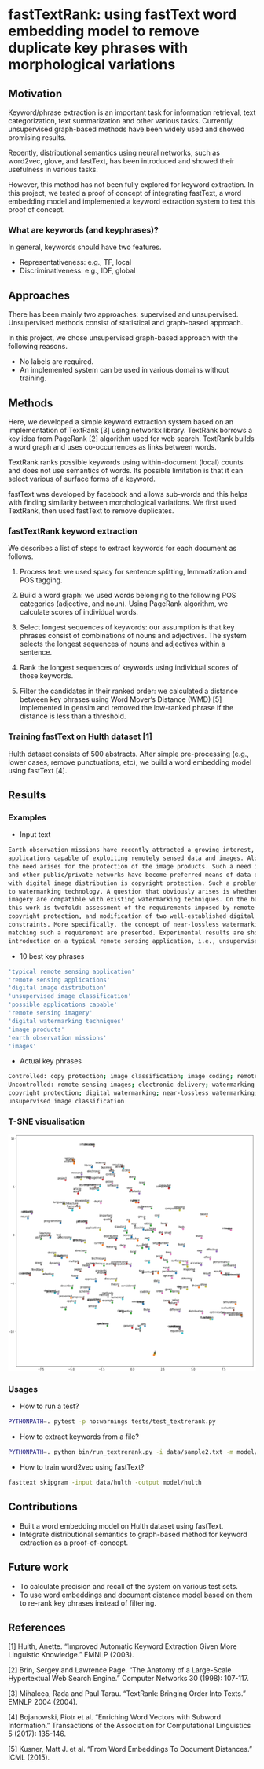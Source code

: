 # fastTextRank: using fastText word embedding model to remove duplicate key phrases with morphological variations

## Motivation
Keyword/phrase extraction is an important task for information retrieval, text categorization, text summarization and other
various tasks. Currently, unsupervised graph-based methods have been widely used and showed promising results.

Recently, distributional semantics using neural networks, such as word2vec, glove, and fastText, has been introduced
and showed their usefulness in various tasks.
 
However, this method has not been fully explored for keyword extraction. In this project, we tested a proof of concept
of integrating fastText, a word embedding model and implemented a keyword extraction system to test this proof of
concept.

### What are keywords (and keyphrases)?
In general, keywords should have two features.

* Representativeness: e.g., TF, local
* Discriminativeness: e.g., IDF, global
   
## Approaches
There has been mainly two approaches: supervised and unsupervised. Unsupervised methods consist of statistical and
graph-based approach.

In this project, we chose unsupervised graph-based approach with the following reasons.

* No labels are required.
* An implemented system can be used in various domains without training.

## Methods
Here, we developed a simple keyword extraction system based on an implementation of TextRank [3] using networkx library.
TextRank borrows a key idea from PageRank [2] algorithm used for web search. TextRank builds a word graph and uses
co-occurrences as links between words.

TextRank ranks possible keywords using within-document (local) counts and does not use semantics of words.
Its possible limitation is that it can select various of surface forms of a keyword.

fastText was developed by facebook and allows sub-words and this helps with finding similarity between morphological
variations. We first used TextRank, then used fastText to remove duplicates.

### fastTextRank keyword extraction
We describes a list of steps to extract keywords for each document as follows.

1. Process text: we used spacy for sentence splitting, lemmatization and POS tagging.

2. Build a word graph: we used words belonging to the following POS categories (adjective, and noun). Using PageRank
algorithm, we calculate scores of individual words.

3. Select longest sequences of keywords: our assumption is that key phrases consist of combinations of nouns and
adjectives. The system selects the longest sequences of nouns and adjectives within a sentence.

4. Rank the longest sequences of keywords using individual scores of those keywords.

5. Filter the candidates in their ranked order: we calculated a distance between key phrases using
Word Mover’s Distance (WMD) [5] implemented in gensim and removed the low-ranked phrase if the distance is less than
a threshold.

### Training fastText on Hulth dataset [1]
Hulth dataset consists of 500 abstracts. After simple pre-processing (e.g., lower cases, remove punctuations, etc),
we build a word embedding model using fastText [4].

## Results

### Examples

- Input text
```bash
Earth observation missions have recently attracted a growing interest, mainly due to the large number of possible
applications capable of exploiting remotely sensed data and images. Along with the increase of market potential,
the need arises for the protection of the image products. Such a need is a very crucial one, because the Internet
and other public/private networks have become preferred means of data exchange. A critical issue arising when dealing
with digital image distribution is copyright protection. Such a problem has been largely addressed by resorting
to watermarking technology. A question that obviously arises is whether the requirements imposed by remote sensing
imagery are compatible with existing watermarking techniques. On the basis of these motivations, the contribution of
this work is twofold: assessment of the requirements imposed by remote sensing applications on watermark-based
copyright protection, and modification of two well-established digital watermarking techniques to meet such
constraints. More specifically, the concept of near-lossless watermarking is introduced and two possible algorithms
matching such a requirement are presented. Experimental results are shown to measure the impact of watermark
introduction on a typical remote sensing application, i.e., unsupervised image classification.
```
- 10 best key phrases
```bash
'typical remote sensing application'
'remote sensing applications'
'digital image distribution'
'unsupervised image classification'
'possible applications capable'
'remote sensing imagery'
'digital watermarking techniques'
'image products'
'earth observation missions'
'images'
```
- Actual key phrases
```bash
Controlled: copy protection; image classification; image coding; remote sensing
Uncontrolled: remote sensing images; electronic delivery; watermarking techniques; Earth observation missions;
copyright protection; digital watermarking; near-lossless watermarking; digital image distribution;
unsupervised image classification
```
### T-SNE visualisation

![Hulth fastText model](image/fastText_word2vec.png "Words from Hulth 500 abstracts")

### Usages

* How to run a test?
```bash
PYTHONPATH=. pytest -p no:warnings tests/test_textrerank.py

```

* How to extract keywords from a file?
```bash
PYTHONPATH=. python bin/run_textrerank.py -i data/sample2.txt -m model/hulth.bin -n 3 -w 3 -d 0.2
```

* How to train word2vec using fastText?

```bash
fasttext skipgram -input data/hulth -output model/hulth
```

## Contributions

* Built a word embedding model on Hulth dataset using fastText.
* Integrate distributional semantics to graph-based method for keyword extraction as a proof-of-concept.

## Future work

* To calculate precision and recall of the system on various test sets.
* To use word embeddings and document distance model based on them to re-rank key phrases instead of filtering.

## References

[1] Hulth, Anette. “Improved Automatic Keyword Extraction Given More Linguistic Knowledge.” EMNLP (2003).

[2] Brin, Sergey and Lawrence Page. “The Anatomy of a Large-Scale Hypertextual Web Search Engine.” Computer Networks 30 (1998): 107-117.

[3] Mihalcea, Rada and Paul Tarau. “TextRank: Bringing Order Into Texts.” EMNLP 2004 (2004).

[4] Bojanowski, Piotr et al. “Enriching Word Vectors with Subword Information.” Transactions of the Association for Computational Linguistics 5 (2017): 135-146.

[5] Kusner, Matt J. et al. “From Word Embeddings To Document Distances.” ICML (2015).


